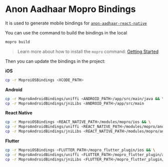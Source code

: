 # Anon Aadhaar Mopro Bindings

It is used to generate mobile bindings for [`anon-aadhaar-react-native`](https://github.com/anon-aadhaar/anon-aadhaar-react-native)

You can use the command to build the bindings in the local

```sh
mopro build
```

> Learn more about how to install the `mopro` command: [Getting Started](https://zkmopro.org/docs/getting-started)


Then you can update the bindings in the project:

**iOS**

```sh
cp -r MoproiOSBindings <XCODE_PATH>
```

**Android**

```sh
cp -r MoproAndroidBindings/uniffi <ANDROID_PATH>/app/src/main/java && \
cp -r MoproAndroidBindings/jniLibs <ANDROID_PATH>/app/src/main
```

**React Native**

```sh
cp -r MoproiOSBindings <REACT_NATIVE_PATH>/modules/mopro/ios && \
cp -r MoproAndroidBindings/uniffi <REACT_NATIVE_PATH>/modules/mopro/android/src/main/java && \
cp -r MoproAndroidBindings/jniLibs <REACT_NATIVE_PATH>/modules/mopro/android/src/main
```

**Flutter**

```sh
cp -r MoproiOSBindings <FLUTTER_PATH>/mopro_flutter_plugin/ios && \
cp -r MoproAndroidBindings/uniffi <FLUTTER_PATH>/mopro_flutter_plugin/android/src/main/kotlin && \
cp -r MoproAndroidBindings/jniLibs <FLUTTER_PATH>/mopro_flutter_plugin/android/src/main
```